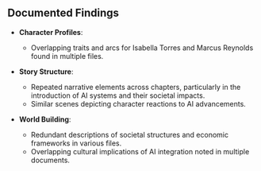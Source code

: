 ## Documented Findings
- **Character Profiles**: 
  - Overlapping traits and arcs for Isabella Torres and Marcus Reynolds found in multiple files.

- **Story Structure**:
  - Repeated narrative elements across chapters, particularly in the introduction of AI systems and their societal impacts.
  - Similar scenes depicting character reactions to AI advancements.

- **World Building**:
  - Redundant descriptions of societal structures and economic frameworks in various files.
  - Overlapping cultural implications of AI integration noted in multiple documents.
